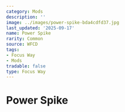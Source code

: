 ```yaml
---
category: Mods
description: ''
image: ../images/power-spike-bda4cdfd37.jpg
last_updated: '2025-09-17'
name: Power Spike
rarity: Common
source: WFCD
tags:
- Focus Way
- Mods
tradable: false
type: Focus Way
---
```


# Power Spike

